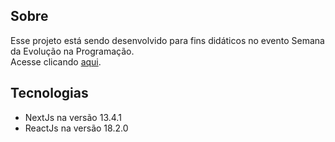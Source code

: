 ## Sobre

Esse projeto está sendo desenvolvido para fins didáticos no evento Semana da Evolução na Programação.<br>
Acesse clicando <a href="https://devsteam-one.vercel.app/">aqui</a>.

## Tecnologias

- NextJs na versão 13.4.1
- ReactJs na versão 18.2.0

